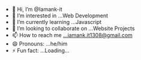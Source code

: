 - 👋 Hi, I’m @Iamank-it
- 👀 I’m interested in ...Web Development
- 🌱 I’m currently learning ...Javascript
- 💞️ I’m looking to collaborate on ...Website Projects
- 📫 How to reach me ...iamank.it1308@gmail.com
- 😄 Pronouns: ...he/him
- ⚡ Fun fact: ...Loading...

<!---
Iamank-it/Iamank-it is a ✨ special ✨ repository because its `README.md` (this file) appears on your GitHub profile.
You can click the Preview link to take a look at your changes.
--->
